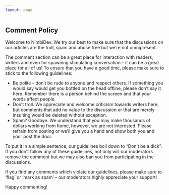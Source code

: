 ```yaml
---
layout: page
---
```


## Comment Policy

Welcome to NimbiDev. We try our best to make sure that the discussions on our articles are the troll, spam and abuse free but we’re not omnipresent. 

The comment section can be a great place for interaction with readers, writers and even for spawning stimulating conversation
– 
it can be a great place for all of us! To ensure that you have a good time, please make sure to stick to the following guidelines:

 - Be polite – don’t be rude to anyone and respect others. If something you would say would get you bottled on the head offline, please don’t say it here. Remember there is a person behind the screen and that your words affect people.
 - Don’t troll. We appreciate and welcome criticism towards writers here, but comments that add no value to the discussion or that are merely insulting would be deleted without exception.
 - Spam? Goodbye. We understand that you may make thousands of dollars working from home, however, we are not interested. Please refrain from posting or we’ll give you a hand and show both you and your post the door.

To put it in a simple sentence, our guidelines boil down to “Don’t be a dick”. If you don’t follow any of these guidelines, not only will our moderators remove the comment but we may also ban you from participating in the discussions.

If you find any comments which violate our guidelines, please make sure to ‘flag’ or ‘mark as spam’ – our moderators highly appreciate your support!

Happy commenting!
